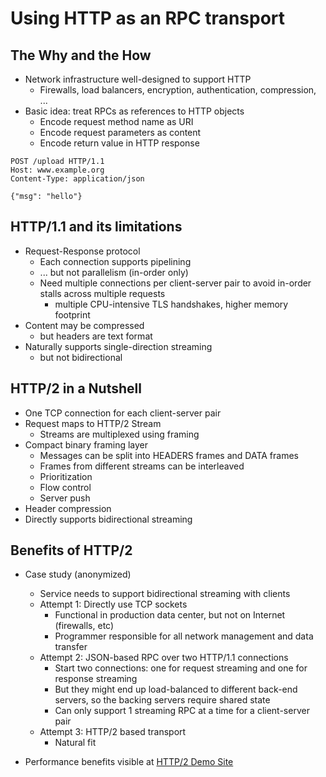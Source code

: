 # Using HTTP as an RPC transport

## The Why and the How

* Network infrastructure well-designed to support HTTP
  - Firewalls, load balancers, encryption, authentication, compression, ...
* Basic idea: treat RPCs as references to HTTP objects
  - Encode request method name as URI
  - Encode request parameters as content
  - Encode return value in HTTP response

```http
POST /upload HTTP/1.1
Host: www.example.org
Content-Type: application/json

{"msg": "hello"}
```

## HTTP/1.1 and its limitations

* Request-Response protocol
  - Each connection supports pipelining
  - ... but not parallelism (in-order only)
  - Need multiple connections per client-server pair to avoid in-order stalls
    across multiple requests
    * multiple CPU-intensive TLS handshakes, higher memory footprint
* Content may be compressed
  - but headers are text format
* Naturally supports single-direction streaming
  - but not bidirectional

## HTTP/2 in a Nutshell

* One TCP connection for each client-server pair
* Request maps to HTTP/2 Stream
  - Streams are multiplexed using framing
* Compact binary framing layer
  - Messages can be split into HEADERS frames and DATA frames
  - Frames from different streams can be interleaved
  - Prioritization
  - Flow control
  - Server push
* Header compression
* Directly supports bidirectional streaming

## Benefits of HTTP/2

* Case study (anonymized)
  - Service needs to support bidirectional streaming with clients
  - Attempt 1: Directly use TCP sockets
    * Functional in production data center, but not on Internet (firewalls, etc)
    * Programmer responsible for all network management and data transfer
  - Attempt 2: JSON-based RPC over two HTTP/1.1 connections
    * Start two connections: one for request streaming and one for response streaming
    * But they might end up load-balanced to different back-end servers, so the backing servers require shared state
    * Can only support 1 streaming RPC at a time for a client-server pair
  - Attempt 3: HTTP/2 based transport
    * Natural fit

* Performance benefits visible at [HTTP/2 Demo Site](http://www.http2demo.io)
